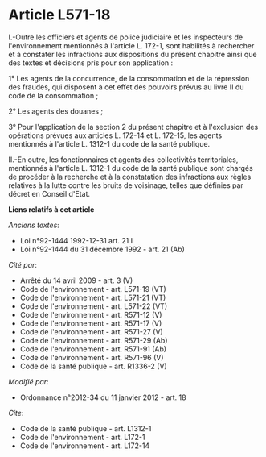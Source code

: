 # Article L571-18

I.-Outre les officiers et agents de police judiciaire et les inspecteurs de l'environnement mentionnés à l'article L. 172-1,
sont habilités à rechercher et à constater les infractions aux dispositions du présent chapitre ainsi que des textes et
décisions pris pour son application : 

1° Les agents de la concurrence, de la consommation et de la répression des fraudes, qui disposent à cet effet des pouvoirs
prévus au livre II du code de la consommation ; 

2° Les agents des douanes ; 

3° Pour l'application de la section 2 du présent chapitre et à l'exclusion des opérations prévues aux articles L. 172-14 et
L. 172-15, les agents mentionnés à l'article L. 1312-1 du code de la santé publique. 

II.-En outre, les fonctionnaires et agents des collectivités territoriales, mentionnés à l'article L. 1312-1 du code de la
santé publique sont chargés de procéder à la recherche et à la constatation des infractions aux règles relatives à la lutte
contre les bruits de voisinage, telles que définies par décret en Conseil d'Etat.

**Liens relatifs à cet article**

_Anciens textes_:

  - Loi n°92-1444 1992-12-31 art. 21 I
  - Loi n°92-1444 du 31 décembre 1992 - art. 21 (Ab)

_Cité par_:

  - Arrêté du 14 avril 2009 - art. 3 (V)
  - Code de l'environnement - art. L571-19 (VT)
  - Code de l'environnement - art. L571-21 (VT)
  - Code de l'environnement - art. L571-22 (VT)
  - Code de l'environnement - art. R571-12 (V)
  - Code de l'environnement - art. R571-17 (V)
  - Code de l'environnement - art. R571-27 (V)
  - Code de l'environnement - art. R571-29 (Ab)
  - Code de l'environnement - art. R571-91 (Ab)
  - Code de l'environnement - art. R571-96 (V)
  - Code de la santé publique - art. R1336-2 (V)

_Modifié par_:

  - Ordonnance n°2012-34 du 11 janvier 2012 - art. 18

_Cite_:

  - Code de la santé publique - art. L1312-1
  - Code de l'environnement - art. L172-1
  - Code de l'environnement - art. L172-14
